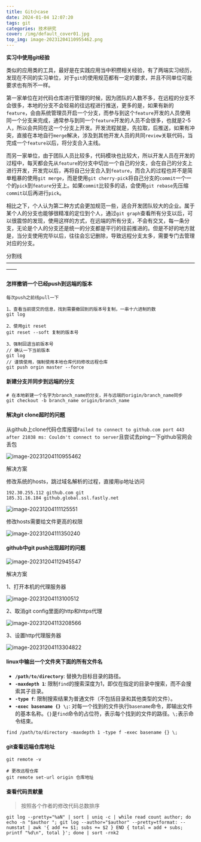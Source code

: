 ```yaml
---
title: Git小case
date: 2024-01-04 12:07:20
tags: git
categories: 技术研究
cover: /img/default_cover01.jpg
top_img: image-20231204110955462.png
---
```


**实习中使用git经验**

类似的应用类的工具，最好是在实践应用当中积攒相关经验，有了两端实习经历，发现在不同的实习单位，对于`git`的使用规范都有一定的要求，并且不同单位可能要求也有所不一样。

第一家单位在对代码仓库进行管理的时候，因为团队的人数不多，在远程的分支不会很多，本地的分支不会轻易的往远程进行推送，更多的是，如果有新的`feature`，会由系统管理员开启一个分支，而参与到这个`feature`开发的人员使用同一个分支来完成，通常参与到同一个`feature`开发的人员不会很多，也就是2-5人，所以会共同在这一个分支上开发。开发流程就是，先拉取，后推送，如果有冲突，直接在本地自行`merge`解决，涉及到其他开发人员的共同`review`关联代码，当完成一个`feature`以后，将分支合入主线。

而另一家单位，由于团队人员比较多，代码模块也比较大，所以开发人员在开发的过程中，每天都会先从`feature`的分支中切出一个自己的分支，会在自己的分支上进行开发，开发完以后，再将自己分支合入到`feature`，而合入的过程也并不是简单粗暴的使用`git merge`，而是使用`git cherry-pick`将自己分支的`commit`一个一个的`pick`到`feature`分支上。如果`commit`比较多的话，会使用`git rebase`先压缩`commit`以后再进行`pick`。

相比之下，个人认为第二种方式会更加规范一些，适合开发团队较大的企业。属于某个人的分支也能够很精准的定位到个人，通过`git graph`查看所有分支以后，可以很震惊的发现，使用这样的方式，在远端的所有分支，不会有交叉，每一条分支，无论是个人的分支还是统一的分支都是平行的往前推进的。但是不好的地方就是，当分支使用完毕以后，往往会忘记删除，导致远程分支太多，需要专门去管理对应的分支。

分割线
——————————————————————————————————————

#### 怎样撤销一个已经push到远端的版本

```
每次push之前线pull一下

1、查看当前提交的信息，找到需要撤回到的版本号复制，一串十六进制的数
git log

2、使用git reset
git reset --soft 复制的版本号

3、强制回退当前版本号
// 确认一下当前版本
git log
// 谨慎使用，强制使用本地仓库代码修改远程仓库
git push orgin master --force
```

#### 新建分支并同步到远端的分支

```
# 在本地新建一个名字为branch_name的分支，并与远端的origin/branch_name同步
git checkout -b branch_name origin/branch_name
```

#### 解决git clone超时的问题

从github上clone代码仓库报错`Failed to connect to github.com port 443 after 21038 ms: Couldn't connect to server`且尝试去ping一下github官网会丢包

![image-20231204110955462](git/image-20231204110955462.png)

解决方案

修改系统的hosts，跳过域名解析的过程，直接用ip地址访问

```
192.30.255.112 github.com git
185.31.16.184 github.global.ssl.fastly.net
```

![image-20231204111125551](git/image-20231204111125551.png)

修改hosts需要给文件更高的权限

![image-20231204111350240](git/image-20231204111350240.png)

#### github中git push出现超时的问题

![image-20231204112945547](git/image-20231204112945547.png)

解决方案

1、打开本机的代理服务器

![image-20231204113100512](git/image-20231204113100512.png)

2、取消git config里面的http和https代理

![image-20231204113208566](git/image-20231204113208566.png)

3、设置http代理服务器

![image-20231204113304822](git/image-20231204113304822.png)

#### linux中输出一个文件夹下面的所有文件名

- **`/path/to/directory`**: 替换为目标目录的路径。
- **`-maxdepth 1`**: 限制`find`的搜索深度为1，即仅在指定的目录中搜索，而不会搜索其子目录。
- **`-type f`**: 限制搜索结果为普通文件（不包括目录和其他类型的文件）。
- **`-exec basename {} \;`**: 对每一个找到的文件执行`basename`命令，即输出文件的基本名称。`{}`是`find`命令的占位符，表示每个找到的文件的路径。`\;`表示命令结束。

```
find /path/to/directory -maxdepth 1 -type f -exec basename {} \;
```

#### git查看远端仓库地址

```
git remote -v

# 更改远程仓库
git remote set-url origin 仓库地址
```

#### 查看代码贡献量

> 按照各个作者的修改代码总数排序

```
git log --pretty="%aN" | sort | uniq -c | while read count author; do echo -n "$author "; git log --author="$author" --pretty=tformat: --numstat | awk '{ add += $1; subs += $2 } END { total = add + subs; printf "%d\n", total }'; done | sort -rnk2
```

